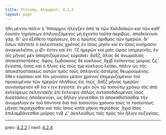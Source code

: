 ```yaml
---
title: Ptolemy, Almagest, 4.2.3
layout: page
---
```


ἤδη μέντοι πάλιν ὁ Ἵππαρχος ἤλεγξεν ἀπό τε τῶν Χαλδαϊκῶν καὶ τῶν καθ' ἑαυτὸν τηρήσεων ἐπιλογιζόμενος μὴ ἔχοντα ταῦτα ἀκριβῶς. ἀποδείκνυσι γάρ, δι' ὧν ἐξέθετο τηρήσεων, ὅτι ὁ πρῶτος ἀριθμὸς τῶν ἡμερῶν, δι' ὅσων πάντοτε ὁ ἐκλειπτικὸς χρόνος ἐν ἴσοις μησὶν καὶ ἐν ἴσοις κινήμασιν ἀνακυκλεῖται, μ ιβ> ἐστιν καὶ ἔτι ͵Ϛζ ἡμερῶν καὶ μιᾶς ὥρας ἰσημερινῆς, ἐν αἷς μῆνας μὲν ἀπαρτιζομένους εὑρίσκει ͵δσξζ, ὅλας δὲ ἀνωμαλίας ἀποκαταστάσεις ͵δφογ, ζῳδιακοὺς δὲ κύκλους ͵δχιβ λείποντας μοίρας ζ∠ʹ ἔγγιστα, ὅσας καὶ ὁ ἥλιος εἰς τοὺς τμε κύκλους λείπει, πάλιν ὡς τῆς ἀποκαταστάσεως αὐτῶν πρὸς τοὺς ἀπλανεῖς ἀστέρας θεωρουμένης. ὅθεν εὑρίσκει καὶ τὸν μηνιαῖον μέσον χρόνον ἐπιμεριζομένου τοῦ προκειμένου τῶν ἡμερῶν πλήθους εἰς τοὺς ͵δσξζ μῆνας ἡμερῶν συναγόμενον κθ λα ν η κ ἔγγιστα. ἐν μὲν οὖν τῷ τοσούτῳ χρόνῳ τὰς ἀπὸ ἐκλείψεως σεληνιακῆς ἐπὶ ἔκλειψιν ἁπλῶς ἀνταποδιδομένας ἴσας διαστάσεις ἀποδεικνύει, ὡς δῆλον γίγνεσθαι τὸ ἀποκαθίστασθαι τὴν ἀνωμαλίαν ἐκ τοῦ πάντοτε διὰ τοῦ τοσούτου χρόνου τούς τε τοσούτους μῆνας περιέχεσθαι καὶ ταῖς ἴσαις κατὰ μῆκος περιόδοις ͵δχια ἴσας ἐπιλαμβάνεσθαι μοίρας τνβ ∠ʹ ἀκολούθως ταῖς πρὸς τὸν ἥλιον συζυγίαις. 

---

prev: [4.2.2](../4.2.2/) | next: [4.2.4](../4.2.4/)

